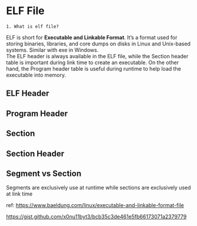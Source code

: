 # ELF File
    1. What is elf file?
ELF is short for **Executable and Linkable Format**. It’s a format used for storing binaries, libraries, and core dumps on disks in Linux and Unix-based systems. Similar with exe in Windows.   
The ELF header is always available in the ELF file, while the Section header table is important during link time to create an executable. On the other hand, the Program header table is useful during runtime to help load the executable into memory.

## ELF Header

## Program Header

## Section

## Section Header


## Segment vs Section

Segments are exclusively use at runtime while sections are exclusively used at link time   


ref: https://www.baeldung.com/linux/executable-and-linkable-format-file

https://gist.github.com/x0nu11byt3/bcb35c3de461e5fb66173071a2379779
